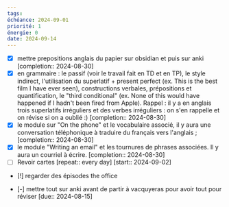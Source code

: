 ```yaml
---
tags: 
échéance: 2024-09-01
priorité: 1
énergie: 0
date: 2024-09-14
---
```

- [X] mettre prepositions anglais du papier sur obsidian et puis sur anki  [completion:: 2024-08-30]
- [X] en grammaire : le passif (voir le travail fait en TD et en TP), le style indirect, l'utilisation du superlatif + present perfect (ex. This is the best film I have ever seen), constructions verbales, prépositions et quantification, le "third conditional" (ex. None of this would have happened if I hadn't been fired from Apple).  Rappel : il y a en anglais trois superlatifs irréguliers et des verbes irréguliers : on s'en rappelle et on révise si on a oublié :)  [completion:: 2024-08-30]
- [X] le module sur "On the phone" et le vocabulaire associé, il y aura une conversation téléphonique à traduire du français vers l'anglais ;  [completion:: 2024-08-30]
- [X] le module "Writing an email" et les tournures de phrases associées. Il y aura un courriel à écrire.  [completion:: 2024-08-30]
- [ ] Revoir cartes  [repeat:: every day]  [start:: 2024-09-02]
- [!] regarder des épisodes the office 

- [-] mettre tout sur anki avant de partir à vacquyeras pour avoir tout pour réviser  [due:: 2024-08-15]